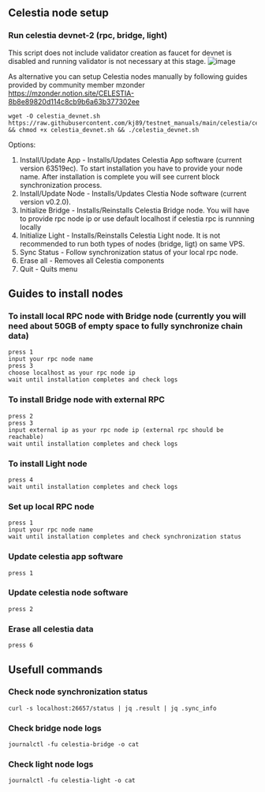 ## Celestia node setup

### Run celestia devnet-2 (rpc, bridge, light)
This script does not include validator creation as faucet for devnet is disabled and running validator is not necessary at this stage.
![image](https://user-images.githubusercontent.com/50621007/157865942-69a28d42-3161-4f38-843d-0cf8f8256aa0.png)

As alternative you can setup Celestia nodes manually by following guides provided by community member mzonder
https://mzonder.notion.site/CELESTIA-8b8e89820d114c8cb9b6a63b377302ee
```
wget -O celestia_devnet.sh https://raw.githubusercontent.com/kj89/testnet_manuals/main/celestia/celestia_devnet.sh && chmod +x celestia_devnet.sh && ./celestia_devnet.sh
```

Options:

1) Install/Update App - Installs/Updates Celestia App software (current version 63519ec). To start installation you have to provide your node name. After installation is complete you will see current block synchronization process.
2) Install/Update Node - Installs/Updates Clestia Node software (current version v0.2.0). 
3) Initialize Bridge - Installs/Reinstalls Celestia Bridge node. You will have to provide rpc node ip or use default localhost if celestia rpc is runnning locally
4) Initialize Light - Installs/Reinstalls Celestia Light node. It is not recommended to run both types of nodes (bridge, ligt) on same VPS.
5) Sync Status - Follow synchronization status of your local rpc node.
6) Erase all - Removes all Celestia components
7) Quit - Quits menu

## Guides to install nodes

### To install local RPC node with Bridge node (currently you will need about 50GB of empty space to fully synchronize chain data)
```
press 1
input your rpc node name
press 3
choose localhost as your rpc node ip
wait until installation completes and check logs
```

### To install Bridge node with external RPC
```
press 2
press 3
input external ip as your rpc node ip (external rpc should be reachable)
wait until installation completes and check logs
```

### To install Light node
```
press 4
wait until installation completes and check logs
```

### Set up local RPC node
```
press 1
input your rpc node name
wait until installation completes and check synchronization status
```

### Update celestia app software
```
press 1
```

### Update celestia node software
```
press 2
```

### Erase all celestia data
```
press 6
```

## Usefull commands

### Check node synchronization status
```
curl -s localhost:26657/status | jq .result | jq .sync_info
```

### Check bridge node logs
```
journalctl -fu celestia-bridge -o cat
```

### Check light node logs
```
journalctl -fu celestia-light -o cat
```
